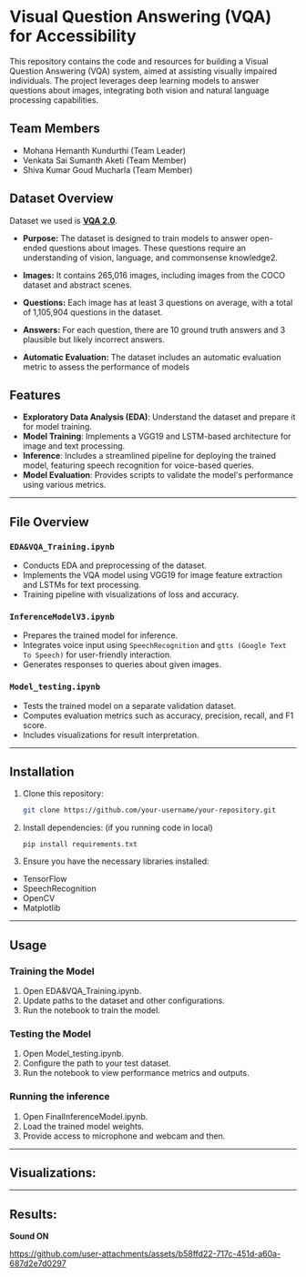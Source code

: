 # Visual Question Answering (VQA) for Accessibility

This repository contains the code and resources for building a Visual Question Answering (VQA) system, aimed at assisting visually impaired individuals. The project leverages deep learning models to answer questions about images, integrating both vision and natural language processing capabilities.

## Team Members
- Mohana Hemanth Kundurthi (Team Leader)
- Venkata Sai Sumanth Aketi (Team Member)
- Shiva Kumar Goud Mucharla (Team Member)

## Dataset Overview
Dataset we used is [**VQA 2.0**](https://visualqa.org/index.html).

- **Purpose:** The dataset is designed to train models to answer open-ended questions about images. These questions require an understanding of vision, language, and commonsense knowledge2.

- **Images:** It contains 265,016 images, including images from the COCO dataset and abstract scenes.

- **Questions:** Each image has at least 3 questions on average, with a total of 1,105,904 questions in the dataset.

- **Answers:** For each question, there are 10 ground truth answers and 3 plausible but likely incorrect answers.

- **Automatic Evaluation:** The dataset includes an automatic evaluation metric to assess the performance of models

## Features
- **Exploratory Data Analysis (EDA)**: Understand the dataset and prepare it for model training.
- **Model Training**: Implements a VGG19 and LSTM-based architecture for image and text processing.
- **Inference**: Includes a streamlined pipeline for deploying the trained model, featuring speech recognition for voice-based queries.
- **Model Evaluation**: Provides scripts to validate the model's performance using various metrics.

---

## File Overview
### `EDA&VQA_Training.ipynb`
- Conducts EDA and preprocessing of the dataset.
- Implements the VQA model using VGG19 for image feature extraction and LSTMs for text processing.
- Training pipeline with visualizations of loss and accuracy.

### `InferenceModelV3.ipynb`
- Prepares the trained model for inference.
- Integrates voice input using `SpeechRecognition` and `gtts (Google Text To Speech)` for user-friendly interaction.
- Generates responses to queries about given images.

### `Model_testing.ipynb`
- Tests the trained model on a separate validation dataset.
- Computes evaluation metrics such as accuracy, precision, recall, and F1 score.
- Includes visualizations for result interpretation.

---

## Installation
1. Clone this repository:
   ```bash
   git clone https://github.com/your-username/your-repository.git
   ```
2. Install dependencies: (if you running code in local)
   ```
   pip install requirements.txt
   ```
3. Ensure you have the necessary libraries installed:
- TensorFlow
- SpeechRecognition
- OpenCV
- Matplotlib

---

## Usage
### Training the Model
1. Open EDA&VQA_Training.ipynb.
2. Update paths to the dataset and other configurations.
3. Run the notebook to train the model.

### Testing the Model
1. Open Model_testing.ipynb.
2. Configure the path to your test dataset.
3. Run the notebook to view performance metrics and outputs.

### Running the inference
1. Open FinalInferenceModel.ipynb.
2. Load the trained model weights.
3. Provide access to microphone and webcam and then.

---
## Visualizations:

---
## Results:
**Sound ON**

https://github.com/user-attachments/assets/b58ffd22-717c-451d-a60a-687d2e7d0297

